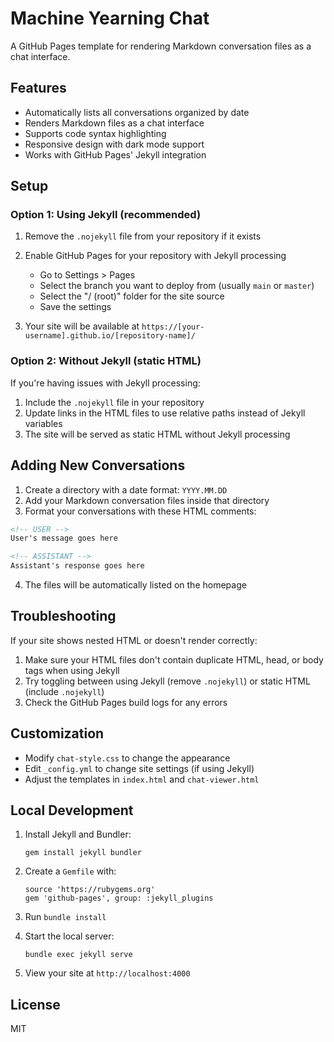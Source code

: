 # Machine Yearning Chat

A GitHub Pages template for rendering Markdown conversation files as a chat interface.

## Features

- Automatically lists all conversations organized by date
- Renders Markdown files as a chat interface
- Supports code syntax highlighting
- Responsive design with dark mode support
- Works with GitHub Pages' Jekyll integration

## Setup

### Option 1: Using Jekyll (recommended)

1. Remove the `.nojekyll` file from your repository if it exists
2. Enable GitHub Pages for your repository with Jekyll processing
   - Go to Settings > Pages
   - Select the branch you want to deploy from (usually `main` or `master`)
   - Select the "/ (root)" folder for the site source
   - Save the settings

3. Your site will be available at `https://[your-username].github.io/[repository-name]/`

### Option 2: Without Jekyll (static HTML)

If you're having issues with Jekyll processing:

1. Include the `.nojekyll` file in your repository
2. Update links in the HTML files to use relative paths instead of Jekyll variables
3. The site will be served as static HTML without Jekyll processing

## Adding New Conversations

1. Create a directory with a date format: `YYYY.MM.DD`
2. Add your Markdown conversation files inside that directory
3. Format your conversations with these HTML comments:

```markdown
<!-- USER -->
User's message goes here

<!-- ASSISTANT -->
Assistant's response goes here
```

4. The files will be automatically listed on the homepage

## Troubleshooting

If your site shows nested HTML or doesn't render correctly:

1. Make sure your HTML files don't contain duplicate HTML, head, or body tags when using Jekyll
2. Try toggling between using Jekyll (remove `.nojekyll`) or static HTML (include `.nojekyll`)
3. Check the GitHub Pages build logs for any errors

## Customization

- Modify `chat-style.css` to change the appearance
- Edit `_config.yml` to change site settings (if using Jekyll)
- Adjust the templates in `index.html` and `chat-viewer.html`

## Local Development

1. Install Jekyll and Bundler:
   ```
   gem install jekyll bundler
   ```

2. Create a `Gemfile` with:
   ```
   source 'https://rubygems.org'
   gem 'github-pages', group: :jekyll_plugins
   ```

3. Run `bundle install`

4. Start the local server:
   ```
   bundle exec jekyll serve
   ```

5. View your site at `http://localhost:4000`

## License

MIT  
